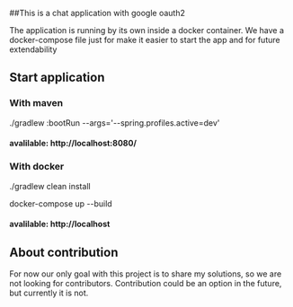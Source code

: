 ##This is a chat application with google oauth2

The application is running by its own inside a docker container.
We have a docker-compose file just for make it easier to start the app and for 
future extendability 

## Start application
### With maven
./gradlew :bootRun --args='--spring.profiles.active=dev' 
#### avalilable: http://localhost:8080/

### With docker
./gradlew clean install

docker-compose up --build
#### avalilable: http://localhost

## About contribution

For now our only goal with this project is to share my solutions, so we are not looking for contributors.
Contribution could be an option in the future, but currently it is not.